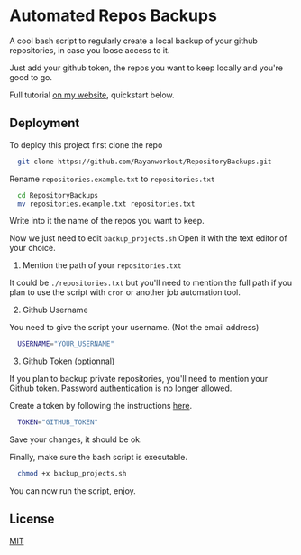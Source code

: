 
# Automated Repos Backups

A cool bash script to regularly create a local backup of your github repositories, in case you loose access to it.

Just add your github token, the repos you want to keep locally and you're good to go.

Full tutorial [on my website](https://rayan.sh/blog/5), quickstart below.
## Deployment

To deploy this project first clone the repo

```bash
  git clone https://github.com/Rayanworkout/RepositoryBackups.git
```

Rename `repositories.example.txt` to `repositories.txt`

```bash
  cd RepositoryBackups
  mv repositories.example.txt repositories.txt
```

Write into it the name of the repos you want to keep.

Now we just need to edit `backup_projects.sh`
Open it with the text editor of your choice.

1) Mention the path of your `repositories.txt`


It could be `./repositories.txt` but you'll need to mention the full path if you plan to use the script with `cron` or another job automation tool.


2) Github Username

You need to give the script your username. (Not the email address)
```bash
  USERNAME="YOUR_USERNAME"
```

3) Github Token (optionnal)

If you plan to backup private repositories, you'll need to mention your Github token. Password authentication is no longer allowed.

Create a token by following the instructions [here](https://docs.github.com/en/github/authenticating-to-github/creating-a-personal-access-token).

```bash
  TOKEN="GITHUB_TOKEN"
```
Save your changes, it should be ok.

Finally, make sure the bash script is executable.

```bash
  chmod +x backup_projects.sh
```

You can now run the script, enjoy.
## License

[MIT](https://choosealicense.com/licenses/mit/)
